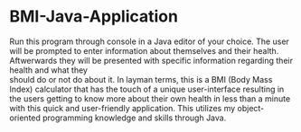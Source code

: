 # BMI-Java-Application
Run this program through console in a Java editor of your
choice. The user will be prompted to enter information about
themselves and their health. Aftwerwards they will be presented
with specific information regarding their health and what they  
should do or not do about it. In layman terms, this is a BMI
(Body Mass Index) calculator that has the touch of a unique
user-interface resulting in the users getting to know more
about their own health in less than a minute with this quick
and user-friendly application. This utilizes my object-oriented programming knowledge and skills through Java.
